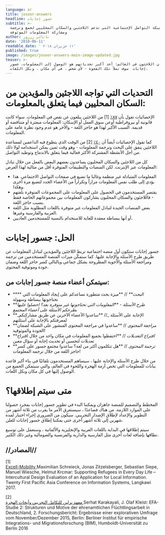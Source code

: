 ```yaml
---
language: ar
title: josoor-answers
headline: جسور إجابات
subtitle: >-
  شبكة التواصل الإجتماعية التي تدعم اللاجئين والسكان المحليين لجمع وترجمة
  ومشاركة المعلومات الموثوقة
author: ناتالي زرزور
date: '2018-06-11'
readable_date: ' ١١ حزيران ٢٠١٨'
published: true
image: /images/josoor-answers-main-image-updated.jpg
teaser: >-
  أينما كان اللاجئون في العالم: أحد أكبر تحدياتهم هو الوصول إلى المعلومات. جسور
  إجابات  سوف تملأ تلك الفجوة - لأي شخص ، في أي مكان ، وبكل اللغات.
---
```

# التحديات التي تواجه اللاجئين والمؤيدين من السكان المحليين فيما يتعلق بالمعلومات:

الإحصائيات تقول بأن [٨٧٪](https://www.excell-mobility.de/wp-content/uploads/2017/11/PACIS_2017_Supporting-Refugees-in-Every-Day-Life-Intercultural-Design-Evaluation_camera-ready.pdf) \[1] من اللاجئين يبلغون عن نقص في المعلومات. سواء كانت قانونية أو بيروقراطية أوعن  سوق العمل أو الإسكان: المعلومات مبعثرة أو متناقضة أو قديمة. السبب الأكبر لهذا هو حاجز اللغة - والآخر هو عدم وجود نظرة عامة على المعلومات.

كما تقول الإحصائيات أيضاً أن [٤٠٪](https://www.bim.hu-berlin.de/media/Studie_EFA2_BIM_11082016_VÖ.pdf) \[2] من الوقت الذي يتطوع فيه الداعمين لمساعدة اللاجئين ينفق على البحث وترجمة المعلومات - وهو وقت ثمين يمكن استخدامه لولا ذلك من أجل الأنشطة المشتركة الأكثر فعالية فيما يتعلق بالاندماج وتوطيد التواصل.

كل من اللاجئين والسكان المحليون يساعدون بعضهم البعض بالفعل من خلال تبادل المعلومات عبر الإنترنت. لكن المنصات والتطبيقات المتوفرة أقل من مثالية لهذا الغرض:

* المعلومات المتبادلة غير منظمة وغالبا ما تضيع في صفحات التواصل الاجتماعي. هذا يؤدي إلى طلب نفس المعلومات مراراً وتكراراً من الأعضاء الجدد لتضيع مرة أخرى وهكذا. 
* يقتصر المستخدمون في الحصول على المعلومات على المجموعات المتوفرة بلغتهم - فاللاجئون والسكان المحليون يشاركون المعلومات بين مجموعاتهم الخاصة فقط بسبب حاجز اللغة.
* بعض المنصات الجيدة لتبادل المعلومات غير متوفرة باللغات المطلوبة مثل اللغة العربية والفارسية وغيرها.
* أو أنها ببساطة معقدة للغاية للاستخدام بالنسبة للمستخدمين العاديين.

# الحل: جسور إجابات

جسور إجابات ستكون أول منصة اجتماعية تربط اللاجئين والمؤيدين لتبادل المعلومات عن طريق طرح الأسئلة  والإجابة عليها. كما ستمكّن ميزات المنصة المستخدمين من ترجمة ومراجعة الأسئلة والأجوبة المطروحة بشكل جماعي وبالتالي كسر حاجز اللغة وضمان جودة وموثوقية المحتوى.

## سيتمكن أعضاء منصة جسور إجابات من:

* \*\*** _البحث\*\*_ // **ميزة بحث متطورة تساعدكم على إيجاد المعلومات التي تحتاجونها ببساطة وسهولة
* **_طرح الأسئلة_ -  **_المعلومات التي تحتاجونها غير متوفرة بعد؟ احصلوا عليها بطرحكم الأسئلة على أعضاء المجتمع_
* **_الإجابة على الأسئلة _// **ساعدوا الأعضاء الآخرين عن طريق مشاركتكم لمعرفتكم بالإجابة على أسئلتهم
* **_مراجعة المحتوى_ // **ساعدوا في مراجعة المحتوى المنشور على الشبكة لضمان الجودة والموثوقية!
* **_اقتراح التعديلات_ // **احتفظوا بجميع المعلومات في مكان واحد من خلال اقتراح تعديلات لتحسين أو تحديث إجابة أو سؤال معين
* **_ترجمة المحتوى_ // **هل تتكلمون أكثر من لغة؟ ساعدوا مجتمع جسور على كسر حاجز اللغة من خلال ترجمة المعلومات!

من خلال طرح الأسئلة والإجابة عليها ، سيساهم المستخدمون تلقائيًا في بناء أكبر قاعدة بيانات للمعلومات التي تخص أزمة الهجرة واللجوء في العالم، والتي سيتمكن الجميع من الوصول إليها في كل مكان وبكل اللغات.

# متى سيتم إطلاقها؟

المخطط والتصميم للمنصة جاهزان ويمكننا البدء في تطوير جسور إجابات بمجرد حصولنا على الموارد اللازمة. من هناك فصاعدًا ، سيستغرق الأمر ما يقرب من ثلاثة أشهر من التطوير والإعداد لإطلاق الإصدار التجريبي. سيكون من الضروري إجراء اختبار لمدة شهرين إلى ثلاثة أشهر آخرى حتى يمكننا إطلاق جسور إجابات للعلن.

سيتم إطلاقها في البداية باللغات العربية والإنجليزية والألمانية ، وسنعمل على توسيع نطاقها بإضافة لغات أخرى مثل الفارسية والدارية والفرنسية والصومالية وغير ذلك الكثير.

## **//المصادر//**

\[1]\
[Excell-Mobility
](https://www.excell-mobility.de/wp-content/uploads/2017/11/PACIS_2017_Supporting-Refugees-in-Every-Day-Life-Intercultural-Design-Evaluation_camera-ready.pdf)Maximilian Schreieck, Jonas Zitzelsberger, Sebastian Siepe, Manuel Wiesche, Helmut Krcmar: Supporting Refugees in Every Day Life – Intercultural Design Evaluation of an Application for Local Information. Twenty First Pacific Asia Conference on Information Systems, Langkawi 2017.

\[2]\
[معهد برلين للتكامل التجريبي وأبحاث الهجرة
](https://www.bim.hu-berlin.de/media/Studie_EFA2_BIM_11082016_VÖ.pdf)Serhat Karakayali, J. Olaf Kleist: EFA-Studie 2: Strukturen und Motive der ehrenamtlichen Flüchtlingsarbeit in Deutschland, 2. Forschungsbericht: Ergebnisse einer explorativen Umfrage vom November/Dezember 2015, Berlin: Berliner Institut für empirische Integrations- und Migrationsforschung (BIM), Humboldt-Universität zu Berlin 2016

